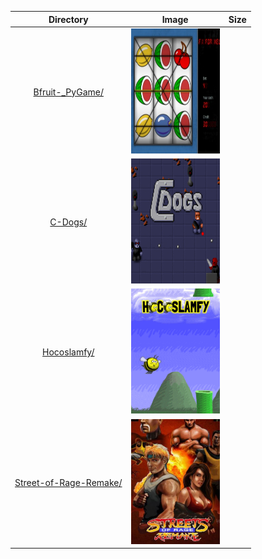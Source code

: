 | Directory | Image | Size |
| :--------: | :---: | :--: |
| [Bfruit-_PyGame/]() | <a href=""><img src="Bfruit (PyGame)//Roms/PORTS/Imgs/Bfruit (PyGame).png" alt="Bfruit-_PyGame/" height="200" /></a> |  |
| [C-Dogs/]() | <a href=""><img src="C-Dogs//Roms/PORTS/Imgs/C-Dogs.png" alt="C-Dogs/" height="200" /></a> |  |
| [Hocoslamfy/]() | <a href=""><img src="Hocoslamfy//Roms/PORTS/Imgs/Hocoslamfy.png" alt="Hocoslamfy/" height="200" /></a> |  |
| [Street-of-Rage-Remake/]() | <a href=""><img src="Street of Rage Remake//Roms/PORTS/Imgs/Street of Rage Remake.png" alt="Street-of-Rage-Remake/" height="200" /></a> |  |
